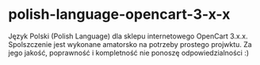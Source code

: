 # polish-language-opencart-3-x-x

Język Polski (Polish Language) dla sklepu internetowego OpenCart 3.x.x. Spolszczenie jest wykonane amatorsko na potrzeby prostego projwktu. Za jego jakość, poprawność i kompletność nie ponoszę odpowiedzialności :)